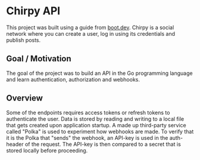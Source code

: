 # Chirpy API
This project was built using a guide from [boot.dev](https://www.boot.dev).
Chirpy is a social network where you can create a user, log in using its credentials and publish posts.

## Goal / Motivation
The goal of the project was to build an API in the Go programming language and learn authentication, authorization and webhooks.

## Overview
Some of the endpoints requires access tokens or refresh tokens to authenticate the user.
Data is stored by reading and writing to a local file that gets created upon application startup.
A made up third-party service called "Polka" is used to experiment how webhooks are made. To verify that it is the Polka that "sends" the webhook, an API-key is used in the auth-header of the request. The API-key is then compared to a secret that is stored locally before proceeding.

